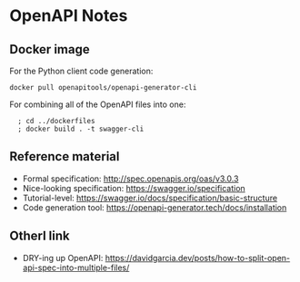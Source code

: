# OpenAPI Notes

## Docker image

For the Python client code generation:

```
docker pull openapitools/openapi-generator-cli
```

For combining all of the OpenAPI files into one:
```
  ; cd ../dockerfiles
  ; docker build . -t swagger-cli
```

## Reference material
- Formal specification: http://spec.openapis.org/oas/v3.0.3
- Nice-looking specification: https://swagger.io/specification
- Tutorial-level: https://swagger.io/docs/specification/basic-structure
- Code generation tool: https://openapi-generator.tech/docs/installation

## Otherl link
- DRY-ing up OpenAPI: https://davidgarcia.dev/posts/how-to-split-open-api-spec-into-multiple-files/
